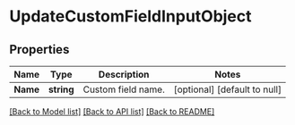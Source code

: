 # UpdateCustomFieldInputObject

## Properties
Name | Type | Description | Notes
------------ | ------------- | ------------- | -------------
**Name** | **string** | Custom field name. | [optional] [default to null]

[[Back to Model list]](../README.md#documentation-for-models) [[Back to API list]](../README.md#documentation-for-api-endpoints) [[Back to README]](../README.md)


